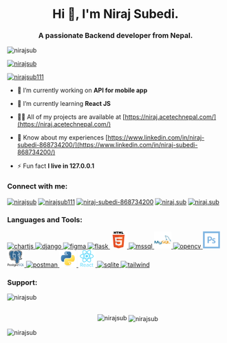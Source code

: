 <h1 align="center">Hi 👋, I'm Niraj Subedi.</h1>
<h3 align="center">A passionate Backend developer from Nepal.</h3>

<p align="left"> <img src="https://komarev.com/ghpvc/?username=nirajsub&label=Profile%20views&color=0e75b6&style=flat" alt="nirajsub" /> </p>

<p align="left"> <a href="https://github.com/ryo-ma/github-profile-trophy"><img src="https://github-profile-trophy.vercel.app/?username=nirajsub" alt="nirajsub" /></a> </p>

<p align="left"> <a href="https://twitter.com/nirajsub111" target="blank"><img src="https://img.shields.io/twitter/follow/nirajsub111?logo=twitter&style=for-the-badge" alt="nirajsub111" /></a> </p>

- 🔭 I’m currently working on **API for mobile app**

- 🌱 I’m currently learning **React JS**

- 👨‍💻 All of my projects are available at [https://niraj.acetechnepal.com/](https://niraj.acetechnepal.com/)

- 📄 Know about my experiences [https://www.linkedin.com/in/niraj-subedi-868734200/](https://www.linkedin.com/in/niraj-subedi-868734200/)

- ⚡ Fun fact **I live in 127.0.0.1**

<h3 align="left">Connect with me:</h3>
<p align="left">
<a href="https://dev.to/nirajsub" target="blank"><img align="center" src="https://raw.githubusercontent.com/rahuldkjain/github-profile-readme-generator/master/src/images/icons/Social/devto.svg" alt="nirajsub" height="30" width="40" /></a>
<a href="https://twitter.com/nirajsub111" target="blank"><img align="center" src="https://raw.githubusercontent.com/rahuldkjain/github-profile-readme-generator/master/src/images/icons/Social/twitter.svg" alt="nirajsub111" height="30" width="40" /></a>
<a href="https://linkedin.com/in/niraj-subedi-868734200" target="blank"><img align="center" src="https://raw.githubusercontent.com/rahuldkjain/github-profile-readme-generator/master/src/images/icons/Social/linked-in-alt.svg" alt="niraj-subedi-868734200" height="30" width="40" /></a>
<a href="https://fb.com/niraj.sub" target="blank"><img align="center" src="https://raw.githubusercontent.com/rahuldkjain/github-profile-readme-generator/master/src/images/icons/Social/facebook.svg" alt="niraj.sub" height="30" width="40" /></a>
<a href="https://instagram.com/niraj.sub" target="blank"><img align="center" src="https://raw.githubusercontent.com/rahuldkjain/github-profile-readme-generator/master/src/images/icons/Social/instagram.svg" alt="niraj.sub" height="30" width="40" /></a>
</p>

<h3 align="left">Languages and Tools:</h3>
<p align="left"> <a href="https://www.chartjs.org" target="_blank" rel="noreferrer"> <img src="https://www.chartjs.org/media/logo-title.svg" alt="chartjs" width="40" height="40"/> </a> <a href="https://www.djangoproject.com/" target="_blank" rel="noreferrer"> <img src="https://cdn.worldvectorlogo.com/logos/django.svg" alt="django" width="40" height="40"/> </a> <a href="https://www.figma.com/" target="_blank" rel="noreferrer"> <img src="https://www.vectorlogo.zone/logos/figma/figma-icon.svg" alt="figma" width="40" height="40"/> </a> <a href="https://flask.palletsprojects.com/" target="_blank" rel="noreferrer"> <img src="https://www.vectorlogo.zone/logos/pocoo_flask/pocoo_flask-icon.svg" alt="flask" width="40" height="40"/> </a> <a href="https://www.w3.org/html/" target="_blank" rel="noreferrer"> <img src="https://raw.githubusercontent.com/devicons/devicon/master/icons/html5/html5-original-wordmark.svg" alt="html5" width="40" height="40"/> </a> <a href="https://www.microsoft.com/en-us/sql-server" target="_blank" rel="noreferrer"> <img src="https://www.svgrepo.com/show/303229/microsoft-sql-server-logo.svg" alt="mssql" width="40" height="40"/> </a> <a href="https://www.mysql.com/" target="_blank" rel="noreferrer"> <img src="https://raw.githubusercontent.com/devicons/devicon/master/icons/mysql/mysql-original-wordmark.svg" alt="mysql" width="40" height="40"/> </a> <a href="https://opencv.org/" target="_blank" rel="noreferrer"> <img src="https://www.vectorlogo.zone/logos/opencv/opencv-icon.svg" alt="opencv" width="40" height="40"/> </a> <a href="https://www.photoshop.com/en" target="_blank" rel="noreferrer"> <img src="https://raw.githubusercontent.com/devicons/devicon/master/icons/photoshop/photoshop-line.svg" alt="photoshop" width="40" height="40"/> </a> <a href="https://www.postgresql.org" target="_blank" rel="noreferrer"> <img src="https://raw.githubusercontent.com/devicons/devicon/master/icons/postgresql/postgresql-original-wordmark.svg" alt="postgresql" width="40" height="40"/> </a> <a href="https://postman.com" target="_blank" rel="noreferrer"> <img src="https://www.vectorlogo.zone/logos/getpostman/getpostman-icon.svg" alt="postman" width="40" height="40"/> </a> <a href="https://www.python.org" target="_blank" rel="noreferrer"> <img src="https://raw.githubusercontent.com/devicons/devicon/master/icons/python/python-original.svg" alt="python" width="40" height="40"/> </a> <a href="https://reactjs.org/" target="_blank" rel="noreferrer"> <img src="https://raw.githubusercontent.com/devicons/devicon/master/icons/react/react-original-wordmark.svg" alt="react" width="40" height="40"/> </a> <a href="https://www.sqlite.org/" target="_blank" rel="noreferrer"> <img src="https://www.vectorlogo.zone/logos/sqlite/sqlite-icon.svg" alt="sqlite" width="40" height="40"/> </a> <a href="https://tailwindcss.com/" target="_blank" rel="noreferrer"> <img src="https://www.vectorlogo.zone/logos/tailwindcss/tailwindcss-icon.svg" alt="tailwind" width="40" height="40"/> </a> </p>

<h3 align="left">Support:</h3>
<p><a href="https://www.buymeacoffee.com/nirajsub"> <img align="left" src="https://cdn.buymeacoffee.com/buttons/v2/default-yellow.png" height="50" width="210" alt="nirajsub" /></a></p><br><br>

<p><img align="left" src="https://github-readme-stats.vercel.app/api/top-langs?username=nirajsub&show_icons=true&locale=en&layout=compact" alt="nirajsub" /></p>

<p>&nbsp;<img align="center" src="https://github-readme-stats.vercel.app/api?username=nirajsub&show_icons=true&locale=en" alt="nirajsub" /></p>

<p><img align="center" src="https://github-readme-streak-stats.herokuapp.com/?user=nirajsub&" alt="nirajsub" /></p>
